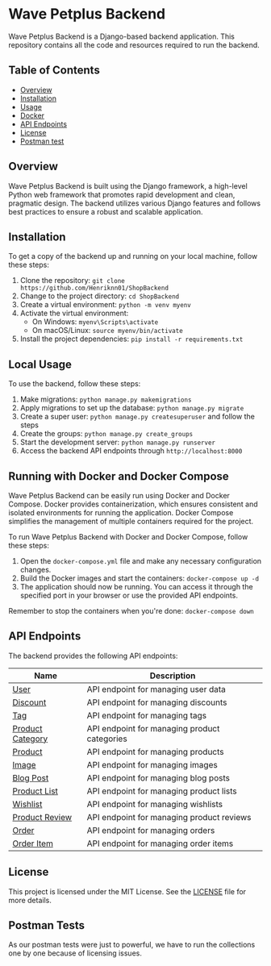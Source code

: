 # Wave Petplus Backend

Wave Petplus Backend is a Django-based backend application. This repository contains all the code and resources required to run the backend.

## Table of Contents

- [Overview](#overview)
- [Installation](#installation)
- [Usage](#Local-Usage)
- [Docker](#Running-with-Docker-and-Docker-Compose)
- [API Endpoints](#api-endpoints)
- [License](#license)
- [Postman test](#Postman-Tests)

## Overview

Wave Petplus Backend is built using the Django framework, a high-level Python web framework that promotes rapid development and clean, pragmatic design. The backend utilizes various Django features and follows best practices to ensure a robust and scalable application.

## Installation

To get a copy of the backend up and running on your local machine, follow these steps:

1. Clone the repository: `git clone https://github.com/Henriknn01/ShopBackend`
2. Change to the project directory: `cd ShopBackend`
3. Create a virtual environment: `python -m venv myenv`
4. Activate the virtual environment:
   - On Windows: `myenv\Scripts\activate`
   - On macOS/Linux: `source myenv/bin/activate`
5. Install the project dependencies: `pip install -r requirements.txt`

## Local Usage

To use the backend, follow these steps:

1. Make migrations: `python manage.py makemigrations`
2. Apply migrations to set up the database: `python manage.py migrate`
3. Create a super user: `python manage.py createsuperuser` and follow the steps
4. Create the groups: `python manage.py create_groups`
5. Start the development server: `python manage.py runserver`
6. Access the backend API endpoints through `http://localhost:8000`

## Running with Docker and Docker Compose

Wave Petplus Backend can be easily run using Docker and Docker Compose. Docker provides containerization, which ensures consistent and isolated environments for running the application. Docker Compose simplifies the management of multiple containers required for the project.

To run Wave Petplus Backend with Docker and Docker Compose, follow these steps:

1. Open the `docker-compose.yml` file and make any necessary configuration changes.
2. Build the Docker images and start the containers: `docker-compose up -d`
3. The application should now be running. You can access it through the specified port in your browser or use the provided API endpoints.

Remember to stop the containers when you're done: `docker-compose down`

## API Endpoints

The backend provides the following API endpoints:

| Name              | Description                                      |
| ----------------- | ------------------------------------------------ |
| [User](http://api.norheimweb.com/user/)             | API endpoint for managing user data               |
| [Discount](http://api.norheimweb.com/discount/)     | API endpoint for managing discounts               |
| [Tag](http://api.norheimweb.com/tag/)               | API endpoint for managing tags                    |
| [Product Category](http://api.norheimweb.com/productcategory/) | API endpoint for managing product categories |
| [Product](http://api.norheimweb.com/product/)       | API endpoint for managing products                |
| [Image](http://api.norheimweb.com/image/)           | API endpoint for managing images                  |
| [Blog Post](http://api.norheimweb.com/blogpost/)     | API endpoint for managing blog posts              |
| [Product List](http://api.norheimweb.com/productlist/) | API endpoint for managing product lists        |
| [Wishlist](http://api.norheimweb.com/wishlist/)     | API endpoint for managing wishlists               |
| [Product Review](http://api.norheimweb.com/productReview/) | API endpoint for managing product reviews   |
| [Order](http://api.norheimweb.com/order/)           | API endpoint for managing orders                  |
| [Order Item](http://api.norheimweb.com/order-item/) | API endpoint for managing order items             |



## License

This project is licensed under the MIT License. See the [LICENSE](LICENSE) file for more details.

## Postman Tests

As our postman tests were just to powerful, we have to run the collections one by one because of licensing issues.


